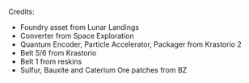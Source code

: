 
Credits:

- Foundry asset from Lunar Landings
- Converter from Space Exploration
- Quantum Encoder, Particle Accelerator, Packager from Krastorio 2
- Belt 5/6 from Krastorio
- Belt 1 from reskins
- Sulfur, Bauxite and Caterium Ore patches from BZ